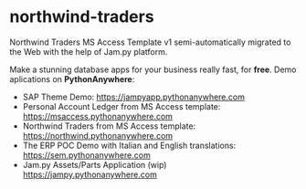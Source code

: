 # northwind-traders
Northwind Traders MS Access Template v1 semi-automatically migrated to the Web with the help of Jam.py platform.

Make a stunning database apps for your business really fast, for **free**. 
Demo aplications on **PythonAnywhere**:

* SAP Theme Demo: https://jampyapp.pythonanywhere.com
* Personal Account Ledger from MS Access template: https://msaccess.pythonanywhere.com
* Northwind Traders from MS Access template: https://northwind.pythonanywhere.com
* The ERP POC Demo with Italian and English translations: https://sem.pythonanywhere.com
* Jam.py Assets/Parts Application (wip) https://jampy.pythonanywhere.com

